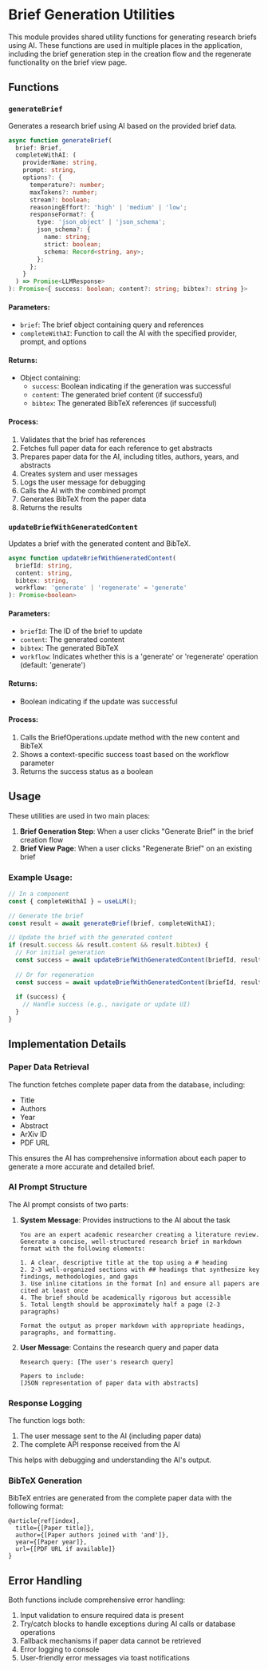 # Brief Generation Utilities

This module provides shared utility functions for generating research briefs using AI. These functions are used in multiple places in the application, including the brief generation step in the creation flow and the regenerate functionality on the brief view page.

## Functions

### `generateBrief`

Generates a research brief using AI based on the provided brief data.

```typescript
async function generateBrief(
  brief: Brief,
  completeWithAI: (
    providerName: string, 
    prompt: string, 
    options?: {
      temperature?: number;
      maxTokens?: number;
      stream?: boolean;
      reasoningEffort?: 'high' | 'medium' | 'low';
      responseFormat?: {
        type: 'json_object' | 'json_schema';
        json_schema?: {
          name: string;
          strict: boolean;
          schema: Record<string, any>;
        };
      };
    }
  ) => Promise<LLMResponse>
): Promise<{ success: boolean; content?: string; bibtex?: string }>
```

#### Parameters:
- `brief`: The brief object containing query and references
- `completeWithAI`: Function to call the AI with the specified provider, prompt, and options

#### Returns:
- Object containing:
  - `success`: Boolean indicating if the generation was successful
  - `content`: The generated brief content (if successful)
  - `bibtex`: The generated BibTeX references (if successful)

#### Process:
1. Validates that the brief has references
2. Fetches full paper data for each reference to get abstracts
3. Prepares paper data for the AI, including titles, authors, years, and abstracts
4. Creates system and user messages
5. Logs the user message for debugging
6. Calls the AI with the combined prompt
7. Generates BibTeX from the paper data
8. Returns the results

### `updateBriefWithGeneratedContent`

Updates a brief with the generated content and BibTeX.

```typescript
async function updateBriefWithGeneratedContent(
  briefId: string,
  content: string,
  bibtex: string,
  workflow: 'generate' | 'regenerate' = 'generate'
): Promise<boolean>
```

#### Parameters:
- `briefId`: The ID of the brief to update
- `content`: The generated content
- `bibtex`: The generated BibTeX
- `workflow`: Indicates whether this is a 'generate' or 'regenerate' operation (default: 'generate')

#### Returns:
- Boolean indicating if the update was successful

#### Process:
1. Calls the BriefOperations.update method with the new content and BibTeX
2. Shows a context-specific success toast based on the workflow parameter
3. Returns the success status as a boolean

## Usage

These utilities are used in two main places:

1. **Brief Generation Step**: When a user clicks "Generate Brief" in the brief creation flow
2. **Brief View Page**: When a user clicks "Regenerate Brief" on an existing brief

### Example Usage:

```typescript
// In a component
const { completeWithAI } = useLLM();

// Generate the brief
const result = await generateBrief(brief, completeWithAI);

// Update the brief with the generated content
if (result.success && result.content && result.bibtex) {
  // For initial generation
  const success = await updateBriefWithGeneratedContent(briefId, result.content, result.bibtex, 'generate');
  
  // Or for regeneration
  const success = await updateBriefWithGeneratedContent(briefId, result.content, result.bibtex, 'regenerate');
  
  if (success) {
    // Handle success (e.g., navigate or update UI)
  }
}
```

## Implementation Details

### Paper Data Retrieval

The function fetches complete paper data from the database, including:
- Title
- Authors
- Year
- Abstract
- ArXiv ID
- PDF URL

This ensures the AI has comprehensive information about each paper to generate a more accurate and detailed brief.

### AI Prompt Structure

The AI prompt consists of two parts:

1. **System Message**: Provides instructions to the AI about the task
   ```
   You are an expert academic researcher creating a literature review.
   Generate a concise, well-structured research brief in markdown format with the following elements:
   
   1. A clear, descriptive title at the top using a # heading
   2. 2-3 well-organized sections with ## headings that synthesize key findings, methodologies, and gaps
   3. Use inline citations in the format [n] and ensure all papers are cited at least once
   4. The brief should be academically rigorous but accessible
   5. Total length should be approximately half a page (2-3 paragraphs)
   
   Format the output as proper markdown with appropriate headings, paragraphs, and formatting.
   ```

2. **User Message**: Contains the research query and paper data
   ```
   Research query: [The user's research query]
   
   Papers to include:
   [JSON representation of paper data with abstracts]
   ```

### Response Logging

The function logs both:
1. The user message sent to the AI (including paper data)
2. The complete API response received from the AI

This helps with debugging and understanding the AI's output.

### BibTeX Generation

BibTeX entries are generated from the complete paper data with the following format:

```
@article{ref[index],
  title={[Paper title]},
  author={[Paper authors joined with 'and']},
  year={[Paper year]},
  url={[PDF URL if available]}
}
```

## Error Handling

Both functions include comprehensive error handling:

1. Input validation to ensure required data is present
2. Try/catch blocks to handle exceptions during AI calls or database operations
3. Fallback mechanisms if paper data cannot be retrieved
4. Error logging to console
5. User-friendly error messages via toast notifications 